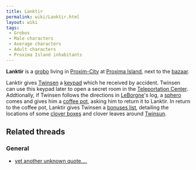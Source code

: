 ```yaml
---
title: Lanktir
permalink: wiki/Lanktir.html
layout: wiki
tags:
 - Grobos
 - Male characters
 - Average characters
 - Adult characters
 - Proxima Island inhabitants
---
```


**Lanktir** is a [grobo](grobo "wikilink") living in
[Proxim-City](Proxim-City "wikilink") at [Proxima
Island](Proxima_Island "wikilink"), next to the
[bazaar](Proxim-City_bazaar "wikilink").

Lanktir gives [Twinsen](Twinsen "wikilink") a
[keypad](keypad "wikilink") which he received by accident. Twinsen can
use this keypad later to open a secret room in the [Teleportation
Center](Teleportation_Center "wikilink"). Addtionally, if Twinsen
follows the directions in [LeBorgne](LeBorgne "wikilink")'s log, a
[sphero](sphero "wikilink") comes and gives him a [coffee
pot](coffee_pot "wikilink"), asking him to return it to Lanktir. In
return to the coffee pot, Lanktir gives Twinsen a [bonuses
list](bonuses_list "wikilink"), detailing the locations of some [clover
boxes](clover_boxes "wikilink") and clover leaves around
[Twinsun](Twinsun "wikilink").

## Related threads

### General

- [yet another unknown
  quote....](https://forum.magicball.net/showthread.php?t=536)
